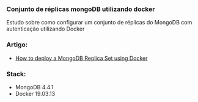 ### Conjunto de réplicas mongoDB utilizando docker

Estudo sobre como configurar um conjunto de réplicas do MongoDB com autenticação utilizando Docker

### Artigo:
- [How to deploy a MongoDB Replica Set using Docker](https://medium.com/@cramirez92/how-to-deploy-a-mongodb-replica-set-using-docker-6d0b9ac00e49#.edhf2v3g0)

### Stack:
- MongoDB 4.4.1
- Docker 19.03.13

